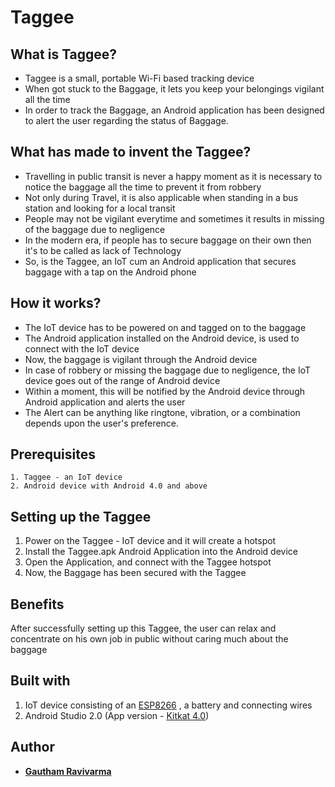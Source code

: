 # Taggee
## What is Taggee?
* Taggee is a small, portable Wi-Fi based tracking device<br> 
* When got stuck to the Baggage, it lets you keep your belongings vigilant all the time<br>
* In order to track the Baggage, an Android application has been designed to alert the user regarding the status of Baggage.
## What has made to invent the Taggee?
* Travelling in public transit is never a happy moment as it is necessary to notice the baggage all the time to prevent it from robbery<br>
* Not only during Travel, it is also applicable when standing in a bus station and looking for a local transit<br>
* People may not be vigilant everytime and sometimes it results in missing of the baggage due to negligence<br>
* In the modern era, if people has to secure baggage on their own then it's to be called as lack of Technology<br>
* So, is the Taggee, an IoT cum an Android application that secures baggage with a tap on the Android phone
## How it works?
* The IoT device has to be powered on and tagged on to the baggage<br>
* The Android application installed on the Android device, is used to connect with the IoT device<br>
* Now, the baggage is vigilant through the Android device<br>
* In case of robbery or missing the baggage due to negligence, the IoT device goes out of the range of Android device<br>
* Within a moment, this will be notified by the Android device through Android application and alerts the user<br>
* The Alert can be anything like ringtone, vibration, or a combination depends upon the user's preference. 
## Prerequisites
```
1. Taggee - an IoT device
2. Android device with Android 4.0 and above
```
## Setting up the Taggee
1. Power on the Taggee - IoT device and it will create a hotspot
2. Install the Taggee.apk Android Application into the Android device
3. Open the Application, and connect with the Taggee hotspot
4. Now, the Baggage has been secured with the Taggee
## Benefits
After successfully setting up this Taggee, the user can relax and concentrate on his own job in public without caring much about the baggage
## Built with
1. IoT device consisting of an <a href="https://www.espressif.com/en/products/hardware/esp8266ex/overview/">ESP8266</a> , a battery and connecting wires
2. Android Studio 2.0 (App version - <a href="https://developer.android.com/about/versions/android-4.4.html/">Kitkat 4.0</a>)
## Author
* <a href="https://github.com/catchgautham/">**Gautham Ravivarma**</a>
